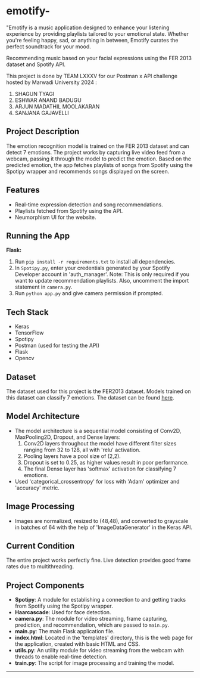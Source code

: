 # emotify-
"Emotify is a music application designed to enhance your listening experience by providing playlists tailored to your emotional state. Whether you're feeling happy, sad, or anything in between, Emotify curates the perfect soundtrack for your mood.

Recommending music based on your facial expressions using the FER 2013 dataset and Spotify API.

This project is done by TEAM LXXXV for our Postman x API challenge hosted by Marwadi University 2024 :

1. SHAGUN TYAGI
2. ESHWAR ANAND BADUGU
3. ARJUN MADATHIL MOOLAKARAN
4. SANJANA GAJAVELLI

## Project Description
The emotion recognition model is trained on the FER 2013 dataset and can detect 7 emotions. The project works by capturing live video feed from a webcam, passing it through the model to predict the emotion. Based on the predicted emotion, the app fetches playlists of songs from Spotify using the Spotipy wrapper and recommends songs displayed on the screen.

## Features
- Real-time expression detection and song recommendations.
- Playlists fetched from Spotify using the API.
- Neumorphism UI for the website.

## Running the App
**Flask:**
1. Run `pip install -r requirements.txt` to install all dependencies.
2. In `Spotipy.py`, enter your credentials generated by your Spotify Developer account in 'auth_manager'. Note: This is only required if you want to update recommendation playlists. Also, uncomment the import statement in `camera.py`.
3. Run `python app.py` and give camera permission if prompted.

## Tech Stack
- Keras
- TensorFlow
- Spotipy
- Postman (used for testing the API)
- Flask
- Opencv

## Dataset
The dataset used for this project is the FER2013 dataset. Models trained on this dataset can classify 7 emotions. The dataset can be found [here](https://www.kaggle.com/msambare/fer2013).

## Model Architecture
- The model architecture is a sequential model consisting of Conv2D, MaxPooling2D, Dropout, and Dense layers:
  1. Conv2D layers throughout the model have different filter sizes ranging from 32 to 128, all with 'relu' activation.
  2. Pooling layers have a pool size of (2,2).
  3. Dropout is set to 0.25, as higher values result in poor performance.
  4. The final Dense layer has 'softmax' activation for classifying 7 emotions.
- Used 'categorical_crossentropy' for loss with 'Adam' optimizer and 'accuracy' metric.

## Image Processing
- Images are normalized, resized to (48,48), and converted to grayscale in batches of 64 with the help of 'ImageDataGenerator' in the Keras API.

## Current Condition
The entire project works perfectly fine. Live detection provides good frame rates due to multithreading.

## Project Components
- **Spotipy**: A module for establishing a connection to and getting tracks from Spotify using the Spotipy wrapper.
- **Haarcascade**: Used for face detection.
- **camera.py**: The module for video streaming, frame capturing, prediction, and recommendation, which are passed to `main.py`.
- **main.py**: The main Flask application file.
- **index.html**: Located in the 'templates' directory, this is the web page for the application, created with basic HTML and CSS.
- **utils.py**: An utility module for video streaming from the webcam with threads to enable real-time detection.
- **train.py**: The script for image processing and training the model.

---


